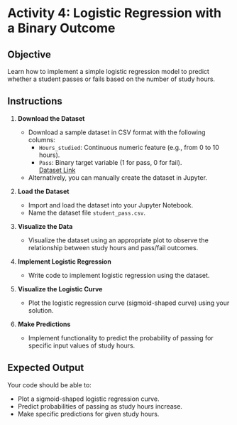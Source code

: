 # Activity 4: Logistic Regression with a Binary Outcome

## Objective
Learn how to implement a simple logistic regression model to predict whether a student passes or fails based on the number of study hours.

## Instructions

1. **Download the Dataset**
   - Download a sample dataset in CSV format with the following columns:
     - `Hours_studied`: Continuous numeric feature (e.g., from 0 to 10 hours).
     - `Pass`: Binary target variable (1 for pass, 0 for fail).  
     [Dataset Link](https://github.com/mlouwisa/ml-stash/blob/main/datasets/student_pass.csv)  
   - Alternatively, you can manually create the dataset in Jupyter.

2. **Load the Dataset**
   - Import and load the dataset into your Jupyter Notebook.
   - Name the dataset file `student_pass.csv`.

3. **Visualize the Data**
   - Visualize the dataset using an appropriate plot to observe the relationship between study hours and pass/fail outcomes.

4. **Implement Logistic Regression**
   - Write code to implement logistic regression using the dataset.

5. **Visualize the Logistic Curve**
   - Plot the logistic regression curve (sigmoid-shaped curve) using your solution.

6. **Make Predictions**
   - Implement functionality to predict the probability of passing for specific input values of study hours.

## Expected Output
Your code should be able to:
- Plot a sigmoid-shaped logistic regression curve.
- Predict probabilities of passing as study hours increase.
- Make specific predictions for given study hours.
